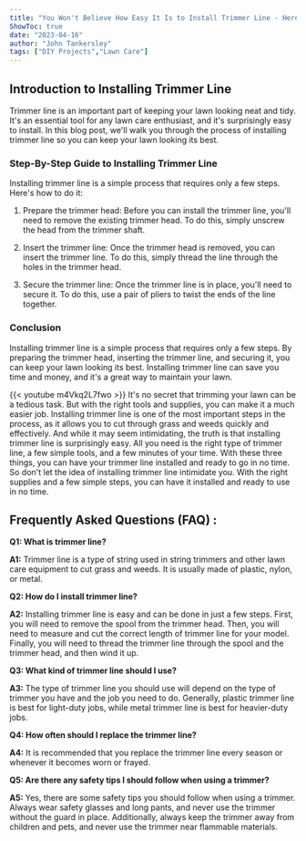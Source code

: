 ```yaml
---
title: "You Won't Believe How Easy It Is to Install Trimmer Line - Here's How!"
ShowToc: true 
date: "2023-04-16"
author: "John Tankersley" 
tags: ["DIY Projects","Lawn Care"]
---
```

## Introduction to Installing Trimmer Line

Trimmer line is an important part of keeping your lawn looking neat and tidy. It's an essential tool for any lawn care enthusiast, and it's surprisingly easy to install. In this blog post, we'll walk you through the process of installing trimmer line so you can keep your lawn looking its best.

### Step-By-Step Guide to Installing Trimmer Line

Installing trimmer line is a simple process that requires only a few steps. Here's how to do it:

1. Prepare the trimmer head: Before you can install the trimmer line, you'll need to remove the existing trimmer head. To do this, simply unscrew the head from the trimmer shaft.

2. Insert the trimmer line: Once the trimmer head is removed, you can insert the trimmer line. To do this, simply thread the line through the holes in the trimmer head.

3. Secure the trimmer line: Once the trimmer line is in place, you'll need to secure it. To do this, use a pair of pliers to twist the ends of the line together.

### Conclusion

Installing trimmer line is a simple process that requires only a few steps. By preparing the trimmer head, inserting the trimmer line, and securing it, you can keep your lawn looking its best. Installing trimmer line can save you time and money, and it's a great way to maintain your lawn.

{{< youtube m4Vkq2L7fwo >}} 
It's no secret that trimming your lawn can be a tedious task. But with the right tools and supplies, you can make it a much easier job. Installing trimmer line is one of the most important steps in the process, as it allows you to cut through grass and weeds quickly and effectively. And while it may seem intimidating, the truth is that installing trimmer line is surprisingly easy. All you need is the right type of trimmer line, a few simple tools, and a few minutes of your time. With these three things, you can have your trimmer line installed and ready to go in no time. So don't let the idea of installing trimmer line intimidate you. With the right supplies and a few simple steps, you can have it installed and ready to use in no time.

## Frequently Asked Questions (FAQ) :
**Q1: What is trimmer line?**

**A1:** Trimmer line is a type of string used in string trimmers and other lawn care equipment to cut grass and weeds. It is usually made of plastic, nylon, or metal. 

**Q2: How do I install trimmer line?**

**A2:** Installing trimmer line is easy and can be done in just a few steps. First, you will need to remove the spool from the trimmer head. Then, you will need to measure and cut the correct length of trimmer line for your model. Finally, you will need to thread the trimmer line through the spool and the trimmer head, and then wind it up. 

**Q3: What kind of trimmer line should I use?**

**A3:** The type of trimmer line you should use will depend on the type of trimmer you have and the job you need to do. Generally, plastic trimmer line is best for light-duty jobs, while metal trimmer line is best for heavier-duty jobs. 

**Q4: How often should I replace the trimmer line?**

**A4:** It is recommended that you replace the trimmer line every season or whenever it becomes worn or frayed. 

**Q5: Are there any safety tips I should follow when using a trimmer?**

**A5:** Yes, there are some safety tips you should follow when using a trimmer. Always wear safety glasses and long pants, and never use the trimmer without the guard in place. Additionally, always keep the trimmer away from children and pets, and never use the trimmer near flammable materials.






